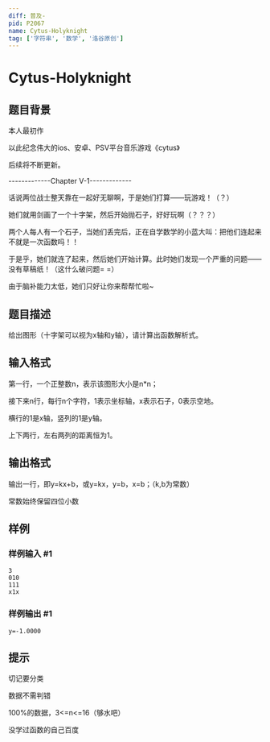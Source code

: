 ```yaml
---
diff: 普及-
pid: P2067
name: Cytus-Holyknight
tag: ['字符串', '数学', '洛谷原创']
---
```

# Cytus-Holyknight
## 题目背景

本人最初作

以此纪念伟大的ios、安卓、PSV平台音乐游戏《cytus》

后续将不断更新。

-------------Chapter V-1-------------

话说两位战士整天靠在一起好无聊啊，于是她们打算——玩游戏！（？）

她们就用剑画了一个十字架，然后开始抛石子，好好玩啊（？？？）

两个人每人有一个石子，当她们丢完后，正在自学数学的小蓝大叫：把他们连起来不就是一次函数吗！！

于是乎，她们就连了起来，然后她们开始计算。此时她们发现一个严重的问题——没有草稿纸！（这什么破问题= =）

由于脑补能力太低，她们只好让你来帮帮忙啦~

## 题目描述

给出图形（十字架可以视为x轴和y轴），请计算出函数解析式。

## 输入格式

第一行，一个正整数n，表示该图形大小是n\*n；

接下来n行，每行n个字符，1表示坐标轴，x表示石子，0表示空地。

横行的1是x轴，竖列的1是y轴。

上下两行，左右两列的距离恒为1。

## 输出格式

输出一行，即y=kx+b，或y=kx，y=b，x=b；（k,b为常数）

常数始终保留四位小数

## 样例

### 样例输入 #1
```
3
010
111
x1x

```
### 样例输出 #1
```
y=-1.0000
```
## 提示

切记要分类

数据不需判错

100%的数据，3<=n<=16（够水吧）

没学过函数的自己百度

